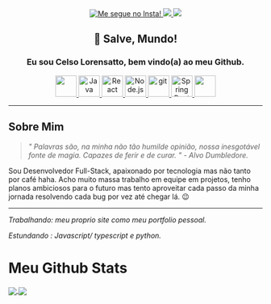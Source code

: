 

<div align="center">

<div>
    <a href="https://www.instagram.com/c.lorensatto99/">
        <img alt="Me segue no Insta!" src="https://img.icons8.com/fluency/48/000000/instagram-new.png"/>
    </a>
    <a href="https://www.linkedin.com/in/celso-lorensatto/">
        <img src="https://img.icons8.com/color/48/000000/linkedin.png"/>
    </a>
    <a href="https://twitter.com/Lorensatto99">
        <img src="https://img.icons8.com/fluency/48/000000/twitter.png"/>
    </a>
</div>

## 🤙 Salve, Mundo!
### Eu sou Celso Lorensatto, bem vindo(a) ao meu Github.
<div>
<!--<a href="https://www.python.org" >
    <img alt="Python" height ="42px" src="https://raw.githubusercontent.com/rahul-jha98/github_readme_icons/main/language_and_tools/square/python/python.svg">
</a>
-->
<a href="https://docs.microsoft.com/pt-br/dotnet/core/install/windows?tabs=net60" >
    <img src="https://cdn.icon-icons.com/icons2/2415/PNG/512/csharp_original_logo_icon_146578.png"  height='42px'/>
</a>
<a href="https://www.java.com" >
    <img  alt="Java" height ="42px" src="https://raw.githubusercontent.com/rahul-jha98/github_readme_icons/main/language_and_tools/square/java/java.svg">
</a>
<!--
<a href="https://developer.mozilla.org/en-US/docs/Web/JavaScript" >
    <img  alt="JavaScript" height ="42px"  src="https://raw.githubusercontent.com/rahul-jha98/github_readme_icons/main/language_and_tools/square/javascript/javascript.svg">
</a>
<a href="https://www.typescriptlang.org/" >
    <img  alt="Typescirpt" height ="42px" src="https://raw.githubusercontent.com/rahul-jha98/github_readme_icons/main/language_and_tools/square/typescript/typescript.svg">
</a>
-->
<a href="https://reactjs.org/" >
    <img  alt="React" height ="42px" src="https://raw.githubusercontent.com/rahul-jha98/github_readme_icons/main/language_and_tools/square/react/react.svg">
</a>
<a href="https://nodejs.org" >
    <img  alt="Node.js" height ="42px" src="https://raw.githubusercontent.com/rahul-jha98/github_readme_icons/main/language_and_tools/square/node/node.svg">
</a>
<a href="https://git-scm.com/" > 
    <img src="https://raw.githubusercontent.com/rahul-jha98/github_readme_icons/main/language_and_tools/square/git-scm/git-scm.svg"  alt="git" height='42px'/>
</a>

<a href="https://start.spring.io/">
    <img  alt="Spring Boot" src="https://cdn.freebiesupply.com/logos/large/2x/spring-3-logo-svg-vector.svg" width="42px">
</a>
<a href="https://dotnet.microsoft.com/en-us/download/dotnet-framework">
    <img  alt="" src="https://upload.wikimedia.org/wikipedia/commons/thumb/a/a3/.NET_Logo.svg/456px-.NET_Logo.svg.png" width="42px">
</a>
</div>

</div>

___
## Sobre Mim 
> <i>" Palavras são, na minha não tão humilde opinião, nossa inesgotável fonte de magia. Capazes de ferir e de curar. " - Alvo Dumbledore.</i>

Sou Desenvolvedor Full-Stack, apaixonado por tecnologia mas não tanto por café haha. Acho muito massa trabalho em equipe em projetos, tenho planos ambiciosos para o futuro mas tento aproveitar cada passo da minha jornada resolvendo cada bug por vez até chegar lá. 😉

___

<i>
   Trabalhando: meu proprio site como meu portfolio pessoal.

   Estundando : Javascript/ typescript e python.
</i>

# Meu Github Stats

<a href="https://github.com/lorensatto99/github-readme-stats">
    <img align="center" src="https://github-readme-stats.vercel.app/api?username=lorensatto99&theme=merko&locale=pt-br&hide_title=true&show_icons=true&hide_border=true" />
</a>
<a href="https://github.com/lorensatto99/github-readme-stats">
    <img align="center" src="https://github-readme-stats.vercel.app/api/top-langs/?username=lorensatto99&locale=pt-br&theme=merko&hide_border=true&layout=compact" />
</a>

